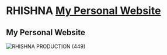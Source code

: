 # RHISHNA [My Personal Website ](https://ahmed-roshdy-1.github.io/Ahmed-Roshdy/)
## My Personal Website 
![RHISHNA PRODUCTION (449)]([https://user-images.githubusercontent.com/65695097/134287463-338f537b-2316-4af1-8848-12a00feee5c5.png](https://ibb.co/RYhDLm3)https://ibb.co/RYhDLm3)
